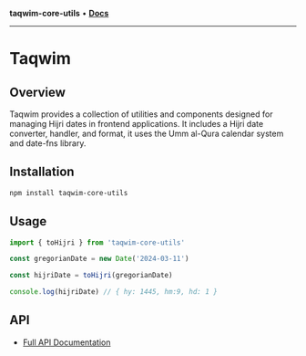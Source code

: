 **taqwim-core-utils** • [**Docs**](globals.md)

---

# Taqwim

## Overview

Taqwim provides a collection of utilities and components designed for managing Hijri dates in frontend applications. It includes a Hijri date converter, handler, and format, it uses the Umm al-Qura calendar system and date-fns library.

## Installation

```bash
npm install taqwim-core-utils
```

## Usage

```javascript
import { toHijri } from 'taqwim-core-utils'

const gregorianDate = new Date('2024-03-11')

const hijriDate = toHijri(gregorianDate)

console.log(hijriDate) // { hy: 1445, hm:9, hd: 1 }
```

## API

- [Full API Documentation](../../docs/api/globals.md)

